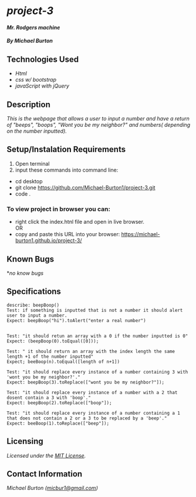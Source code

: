 # _project-3_

#### _Mr. Rodgers machine_

##### By _**Michael Burton**_

## Technologies Used

* _Html_
* _css w/ bootstrap_
* _javaScript with jQuery_

## Description

_This is the webpage that allows a user to input a number and have a return of "beeps", "boops", "Wont you be my neighbor?" and numbers( depending on the number inputted)._

## Setup/Instalation Requirements

1. Open terminal
2. input these commands into command line:

* cd desktop
* git clone https://github.com/Michael-Burton1/project-3.git
* code .

### To view project in browser you can:

* right click the index.htnl file and open in live browser.  
OR  
* copy and paste this URL into your browser:  https://michael-burton1.github.io/project-3/

## Known Bugs

*_no know bugs_

## Specifications

```
describe: beepBoop()
Test: if something is inputted that is not a number it should alert user to input a number.
Expect: beepBoop("hi").toAlert("enter a real number")


Test: "it should retun an array with a 0 if the number inputted is 0"
Expect: (beepBoop(0).toEqual([0]));

Test: " it should return an array with the index length the same length +1 of the number inputted"
Expect; beeBoop(n).toEqual([length of n+1])

Test: "it should replace every instance of a number containing 3 with 'wont you be my neighbor?'."
Expect: beepBoop(3).toReplace(["wont you be my neighbor?"]);

Test: "it should replace every instance of a number with a 2 that dosent contain a 3 with 'boop'."
Expect: beepBoop(2).toReplace(["boop"]);

Test: "it should replace every instance of a number containing a 1 that does not contain a 2 or a 3 to be replaced by a 'beep'."
Expect: beeBoop(1).toReplace(["beep"]);
```

## Licensing

_Licensed under the [MIT License](LICENSE)._


## Contact Information

_Michael Burton (micbur1@gmail.com)_

